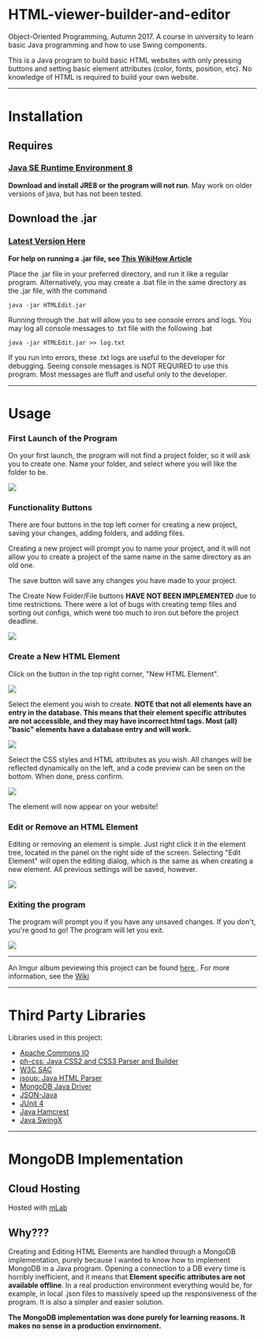 # HTML-viewer-builder-and-editor

Object-Oriented Programming, Autumn 2017. A course in university to learn basic Java programming and how to use Swing components.

This is a Java program to build basic HTML websites with only pressing buttons and setting basic element attributes (color, fonts, position, etc). No knowledge of HTML is required to build your own website.

---

# Installation

## Requires
### [Java SE Runtime Environment 8](http://www.oracle.com/technetwork/java/javase/downloads/jre8-downloads-2133155.html)
**Download and install JRE8 or the program will not run**. May work on older versions of java, but has not been tested.

## Download the .jar
### [Latest Version Here](https://github.com/Gizwiz/HTML-viewer-builder-and-editor/releases)

**For help on running a .jar file, see [This WikiHow Article](https://www.wikihow.com/Run-a-.Jar-Java-File)**

Place the .jar file in your preferred directory, and run it like a regular program. 
Alternatively, you may create a .bat file in the same directory as the .jar file, with the command

```
java -jar HTMLEdit.jar
```

Running through the .bat will allow you to see console errors and logs. You may log all console messages to .txt file with the following .bat

```
java -jar HTMLEdit.jar >> log.txt
```

If you run into errors, these .txt logs are useful to the developer for debugging.
Seeing console messages is NOT REQUIRED to use this program. Most messages are fluff and useful only to the developer.

---

# Usage

### First Launch of the Program

On your first launch, the program will not find a project folder, so it will ask you to create one.
Name your folder, and select where you will like the folder to be.

![](https://imgur.com/JRECTPV.png)

### Functionality Buttons

There are four buttons in the top left corner for creating a new project, saving your changes, adding folders, and adding files.

Creating a new project will prompt you to name your project, and it will not allow you to create a project of the same name in the same directory as an old one.

The save button will save any changes you have made to your project.

The Create New Folder/File buttons **HAVE NOT BEEN IMPLEMENTED** due to time restrictions. There were a lot of bugs with creating temp files and sorting out configs, which were too much to iron out before the project deadline.

![](https://i.imgur.com/MD1vvW1.png)

### Create a New HTML Element

Click on the button in the top right corner, "New HTML Element".

![](https://i.imgur.com/b9zbVK4.png)

Select the element you wish to create.
**NOTE that not all elements have an entry in the database. This means that their element specific attributes are not accessible, and they may have incorrect html tags. Most (all) "basic" elements have a database entry and will work.**

![](https://i.imgur.com/bIJrWlB.png)

Select the CSS styles and HTML attributes as you wish. All changes will be reflected dynamically on the left, and a code preview can be seen on the bottom. When done, press confirm.

![](https://i.imgur.com/8LtLiaQg.png)

The element will now appear on your website!

### Edit or Remove an HTML Element

Editing or removing an element is simple. Just right click it in the element tree, located in the panel on the right side of the screen.
Selecting "Edit Element" will open the editing dialog, which is the same as when creating a new element. All previous settings will be saved, however.

![](https://i.imgur.com/mMxkjF7.png)

### Exiting the program

The program will prompt you if you have any unsaved changes. If you don't, you're good to go! The program will let you exit.

![](https://i.imgur.com/5DrxiIn.png)

---

An Imgur album peviewing this project can be found <a href="https://imgur.com/a/GBjZM" target="_blank"> here </a>.
For more information, see the [Wiki](https://github.com/Gizwiz/HTML-viewer-builder-and-editor/wiki/About-HTML-Editor)

---

# Third Party Libraries

Libraries used in this project:
- [Apache Commons IO](https://commons.apache.org/proper/commons-io/)
- [ph-css: Java CSS2 and CSS3 Parser and Builder](https://github.com/phax/ph-css) 
- [W3C SAC](https://www.w3.org/Style/CSS/SAC/Overview.en.html)
- [jsoup: Java HTML Parser](https://jsoup.org/)
- [MongoDB Java Driver](https://mongodb.github.io/mongo-java-driver/)
- [JSON-Java](https://github.com/stleary/JSON-java)
- [JUnit 4](http://junit.org/junit4/)
- [Java Hamcrest](http://hamcrest.org/JavaHamcrest/)
- [Java SwingX](https://mvnrepository.com/artifact/org.swinglabs.swingx)

---

# MongoDB Implementation

## Cloud Hosting

Hosted with [mLab](https://mlab.com/)

## Why???

Creating and Editing HTML Elements are handled through a MongoDB implementation, purely because I wanted to know how to implement MongoDB in a Java program. Opening a connection to a DB every time is horribly inefficient, and it means that **Element specific attributes are not available offline**. In a real production environment everything would be, for example, in local .json files to massively speed up the responsiveness of the program. It is also a simpler and easier solution. 

**The MongoDB implementation was done purely for learning reasons. It makes no sense in a production envirnoment.**
